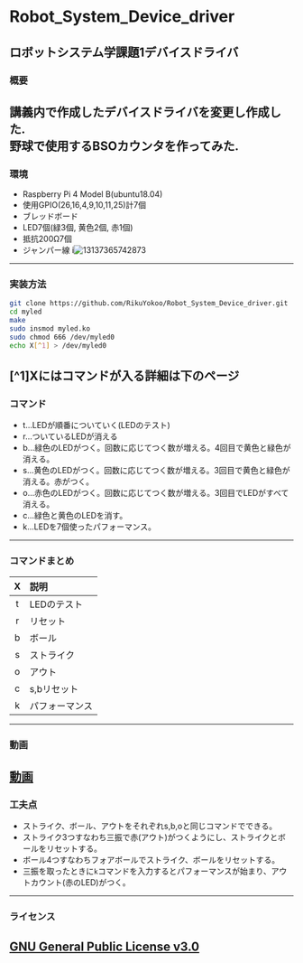 # Robot_System_Device_driver
ロボットシステム学課題1デバイスドライバ
---
### 概要   
講義内で作成したデバイスドライバを変更し作成した.    
野球で使用するBSOカウンタを作ってみた.  
---
### 環境
- Raspberry Pi 4 Model B(ubuntu18.04)  
- 使用GPIO(26,16,4,9,10,11,25)計7個  
- ブレッドボード  
- LED7個(緑3個, 黄色2個, 赤1個)  
- 抵抗200Ω7個  
- ジャンパー線
i![13137365742873](https://user-images.githubusercontent.com/53966271/100971348-0b7dad00-357a-11eb-8da2-01044700add6.jpg)  
---
### 実装方法
```sh
git clone https://github.com/RikuYokoo/Robot_System_Device_driver.git  
cd myled  
make  
sudo insmod myled.ko  
sudo chmod 666 /dev/myled0  
echo X[^1] > /dev/myled0  
```
[^1]Xにはコマンドが入る詳細は下のページ  
---
### コマンド  
- t...LEDが順番についていく(LEDのテスト)  
- r...ついているLEDが消える  
- b...緑色のLEDがつく。回数に応じてつく数が増える。4回目で黄色と緑色が消える。
- s...黄色のLEDがつく。回数に応じてつく数が増える。3回目で黄色と緑色が消える。赤がつく。  
- o...赤色のLEDがつく。回数に応じてつく数が増える。3回目でLEDがすべて消える。  
- c...緑色と黄色のLEDを消す。  
- k...LEDを7個使ったパフォーマンス。  
---
### コマンドまとめ  
|X|説明|
|:--:|:--|
|t|LEDのテスト|
|r|リセット|
|b|ボール|
|s|ストライク|
|o|アウト|
|c|s,bリセット|
|k|パフォーマンス|
---
### 動画
[動画](https://youtu.be/4Yu6ux_07ps)
---
### 工夫点
- ストライク、ボール、アウトをそれぞれs,b,oと同じコマンドでできる。  
- ストライク3つすなわち三振で赤(アウト)がつくようにし、ストライクとボールをリセットする。  
- ボール4つすなわちフォアボールでストライク、ボールをリセットする。  
- 三振を取ったときに`k`コマンドを入力するとパフォーマンスが始まり、アウトカウント(赤のLED)がつく。  
---
### ライセンス
[GNU General Public License v3.0](https://github.com/RikuYokoo/Robot_System_Device_driver/blob/main/COPYING)
---
